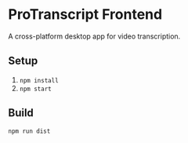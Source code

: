 # ProTranscript Frontend
A cross-platform desktop app for video transcription.

## Setup
1. `npm install`
2. `npm start`

## Build
`npm run dist`